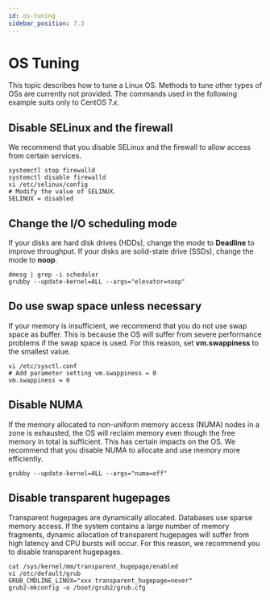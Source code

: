 ```yaml
---
id: os-tuning
sidebar_position: 7.3
---
```


# OS Tuning

This topic describes how to tune a Linux OS. Methods to tune other types of OSs are currently not provided. The commands used in the following example suits only to CentOS 7._x_.
## **Disable SELinux and the firewall**
We recommend that you disable SELinux and the firewall to allow access from certain services.
```shell
systemctl stop firewalld 
systemctl disable firewalld
vi /etc/selinux/config
# Modify the value of SELINUX.
SELINUX = disabled
```
## **Change the I/O scheduling mode**
If your disks are hard disk drives (HDDs), change the mode to **Deadline** to improve throughput. If your disks are solid-state drive (SSDs), change the mode to **noop**.
```shell
dmesg | grep -i scheduler
grubby --update-kernel=ALL --args="elevator=noop"
```
## **Do use swap space unless necessary**
If your memory is insufficient, we recommend that you do not use swap space as buffer. This is because the OS will suffer from severe performance problems if the swap space is used. For this reason, set **vm.swappiness** to the smallest value.
```shell
vi /etc/sysctl.conf
# Add parameter setting vm.swappiness = 0
vm.swappiness = 0
```
## **Disable NUMA**
If the memory allocated to non-uniform memory access (NUMA) nodes in a zone is exhausted, the OS will reclaim memory even though the free memory in total is sufficient. This has certain impacts on the OS. We recommend that you disable NUMA to allocate and use memory more efficiently.
```shell
grubby --update-kernel=ALL --args="numa=off"
```
## **Disable transparent hugepages**
Transparent hugepages are dynamically allocated. Databases use sparse memory access. If the system contains a large number of memory fragments, dynamic allocation of transparent hugepages will suffer from high latency and CPU bursts will occur. For this reason, we recommend you to disable transparent hugepages.
```shell
cat /sys/kernel/mm/transparent_hugepage/enabled
vi /etc/default/grub
GRUB_CMDLINE_LINUX="xxx transparent_hugepage=never"
grub2-mkconfig -o /boot/grub2/grub.cfg
```